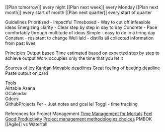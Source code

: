 
[[Plan tomorrow]] every night
[[Plan next week]] every Monday
[[Plan next month]] every start of month
[[Plan next quarter]] every start of quarter

Guidelines
Prioritized - impactful
Timeboxed - Way to cut off infeasible ideas
Energizing clarity - Clear step by step in day to day
Concrete - Pace comfortably through multitude of ideas
Simple - easy to do in a tiring day
Constant - resistant to change
Well laid - distills all collected information from past lives

Principles
Output based
Time estimated based on expected step by step to achieve output
Work occupies only the time that you let it

Sources of joy
Kanban
Movable deadlines
Great feeling of beating deadline
Paste output on card

Tools  
Airtable
Asana  
GCalendar  
Gdocs  
GithubProjects
Fer - Just notes and gcal lel
Toggl - time tracking

References for Project Management
[Time Management for Mortals](https://www.sloww.co/four-thousand-weeks/)
[Feel Good Productivity](https://www.tosummarise.com/book-summary-feel-good-productivity-by-ali-abdaal/)
[Project management methodologies choices](https://business.adobe.com/blog/basics/methodologies)
PMBOK
[[Agile]] vs Waterfall
